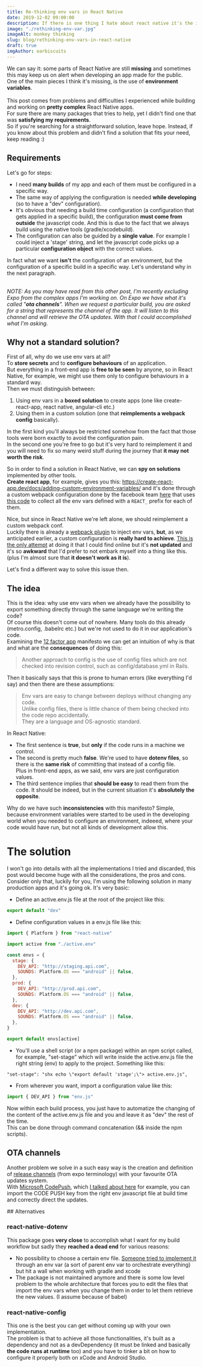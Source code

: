 ```yaml
---
title: Re-thinking env vars in React Native
date: 2019-12-02 09:00:00
description: If there is one thing I hate about react native it's the inexistent way of using environment variables
image: "./rethinking-env-var.jpg"
imageAlt: monkey thinking
slug: blog/rethinking-env-vars-in-react-native
draft: true
imgAuthor: earbiscuits
---
```


We can say it: some parts of React Native are still **missing** and sometimes this may keep us on alert when developing an app made for the public.<br/>
One of the main pieces I think it's missing, is the use of **environment variables**.
<br /><br />
This post comes from problems and difficulties I experienced while building and working on **pretty complex** React Native apps.<br/>
For sure there are many packages that tries to help, yet I didn't find one that was **satisfying my requirements**.<br/>
So if you're searching for a straightforward solution, leave hope. Instead, if you know about this problem and didn't find a solution that fits your need, keep reading :)

## Requirements

Let's go for steps:

- I need **many builds** of my app and each of them must be configured in a specific way.
- The same way of applying the configuration is needed **while developing** (so to have a "dev" configuration).
- It's obvious that needing a build time configuration (a configuration that gets applied in a specific build), the configuration **must come from outside** the javascript code. And this is due to the fact that we always build using the native tools (gradle/xcodebuild).
- The configuration can also be guided by a **single value**.
  For example I could inject a 'stage' string, and let the javascript code picks up a particular **configuration object** with the correct values.

In fact what we want **isn't** the configuration of an environment, but the configuration of a specific build in a specific way. Let's understand why in the next paragraph.<br/><br/>

_NOTE: As you may have read from this other post, I'm recently excluding Expo from the complex apps I'm working on.
On Expo we have what it's called "**ota channels**". When we request a particular build, you are asked for a string that represents the channel of the app. It will listen to this channel and will retrieve the OTA updates. With that I could accomplished what I'm asking._

## Why not a standard solution?

First of all, why do we use env vars at all?<br/>
To **store secrets** and to **configure behaviours** of an application.<br/>
But everything in a front-end app is **free to be seen** by anyone, so in React Native, for example, we might use them only to configure behaviours in a standard way.<br/>
Then we must distinguish between:

1. Using env vars in a **boxed solution** to create apps (one like create-react-app, react native, angular-cli etc.)
2. Using them in a custom solution (one that **reimplements a webpack config** basically).

In the first kind you'll always be restricted somehow from the fact that those tools were born exactly to avoid the configuration pain.<br/>
In the second one you're free to go but it's very hard to reimplement it and you will need to fix so many weird stuff during the journey that **it may not worth the risk**.

So in order to find a solution in React Native, we can **spy on solutions** implemented by other tools.<br/>
**Create react app**, for example, gives you this: https://create-react-app.dev/docs/adding-custom-environment-variables/ and it's done through a custom webpack configuration done by the facebook team [here](https://github.com/facebook/create-react-app/blob/master/packages/react-scripts/config/webpack.config.js) that uses [this code](https://github.com/facebook/create-react-app/blob/master/packages/react-scripts/config/env.js) to collect all the env vars defined with a `REACT_` prefix for each of them.

Nice, but since in React Native we're left alone, we should reimplement a custom webpack conf.<br/>
Luckily there is already a [webpack plugin](https://github.com/mrsteele/dotenv-webpack#readme) to inject env vars, **but**, as we anticipated earlier, a custom configuration is **really hard to achieve**.
[This is the only attempt](https://github.com/reactnativecn/react-native-webpack) at doing it that I could find online but it's **not updated** and it's so **awkward** that I'd prefer to not embark myself into a thing like this. (plus I'm almost sure that **it doesn't work as it is**).

Let's find a different way to solve this issue then.

## The idea

This is the idea: why use env vars when we already have the possibility to export something directly through the same language we're writing the code?<br/>
Of course this doesn't come out of nowhere. Many tools do this already (metro.config, .babelrc etc.) but we're not used to do it in our application's code.<br/>
Examining the [12 factor app](https://12factor.net/config) manifesto we can get an intuition of why is that and what are the **consequences** of doing this:

> Another approach to config is the use of config files which are not checked into revision control, such as config/database.yml in Rails.

Then it basically says that this is prone to human errors (like everything I'd say) and then there are these assumptions:

> Env vars are easy to change between deploys without changing any code.<br/>
> Unlike config files, there is little chance of them being checked into the code repo accidentally.<br/>
> They are a language and OS-agnostic standard.

In React Native:

- The first sentence is **true**, but **only** if the code runs in a machine we control.
- The second is pretty much **false**. We're used to have **dotenv files**, so there is the **same risk** of committing that instead of a config file.<br/>Plus in front-end apps, as we said, env vars are just configuration values.
- The third sentence implies that **should be easy** to read them from the code. It should be indeed, but in the current situation it's **absolutely the opposite**.

Why do we have such **inconsistencies** with this manifesto? Simple, because environment variables were started to be used in the developing world when you needed to configure an environment, indeeed, where your code would have run, but not all kinds of development allow this.

# The solution

I won't go into details with all the implementations I tried and discarded, this post would become huge with all the considerations, the pros and cons. Consider only that, luckily for you, I'm using the following solution in many production apps and it's going ok.
It's very basic:

- Define an active.env.js file at the root of the project like this:

```javascript
export default "dev"
```

- Define configuration values in a env.js file like this:

```javascript
import { Platform } from "react-native"

import active from "./active.env"

const envs = {
  stage: {
    DEV_API: "http://staging.api.com",
    SOUNDS: Platform.OS === "android" || false,
  },
  prod: {
    DEV_API: "http://prod.api.com",
    SOUNDS: Platform.OS === "android" || false,
  },
  dev: {
    DEV_API: "http://dev.api.com",
    SOUNDS: Platform.OS === "android" || false,
  },
}

export default envs[active]
```

- You'll use a shell script (or a npm package) within an npm script called, for example, "set-stage" which will write inside the active.env.js file the right string (env) to apply to the project. Something like this:

```
"set-stage": "shx echo \"export default 'stage';\"> active.env.js",
```

- From wherever you want, import a configuration value like this:

```javascript
import { DEV_API } from "env.js"
```

Now within each build process, you just have to automatize the changing of the content of the active.env.js file and you and leave it as "dev" the rest of the time.<br/>
This can be done through command concatenation (&& inside the npm scripts).

## OTA channels

Another problem we solve in a such easy way is the creation and definition of [release channels](https://docs.expo.io/versions/latest/distribution/release-channels/) (from expo terminology) with your favourite OTA updates system.<br />
With [Microsoft CodePush](https://github.com/microsoft/react-native-code-push), which [I talked about here](https://giacomocerquone.com/blog/microsoft-codepush-integration-in-react-native-0.60) for example, you can import the CODE PUSH key from the right env javascript file at build time and correctly direct the updates.

## Alternatives

### react-native-dotenv

This package goes **very close** to accomplish what I want for my build workflow but sadly they **reached a dead end** for various reasons:

- No possibility to choose a certain env file.
  [Someone tried to implement it](https://github.com/zetachang/react-native-dotenv/pull/34) through an env var (a sort of parent env var to orchestrate everything) but hit a wall when working with gradle and xcode
- The package is not maintained anymore and there is some low level problem to the whole architecture that forces you to edit the files that import the env vars when you change them in order to let them retrieve the new values. (I assume because of babel)

### react-native-config

This one is the best you can get without coming up with your own implementation.<br />
The problem is that to achieve all those functionalities, it's built as a dependency and not as a devDependency (it must be linked and basically **the code runs at runtime** too) and you have to tinker a bit on how to configure it properly both on xCode and Android Studio.
